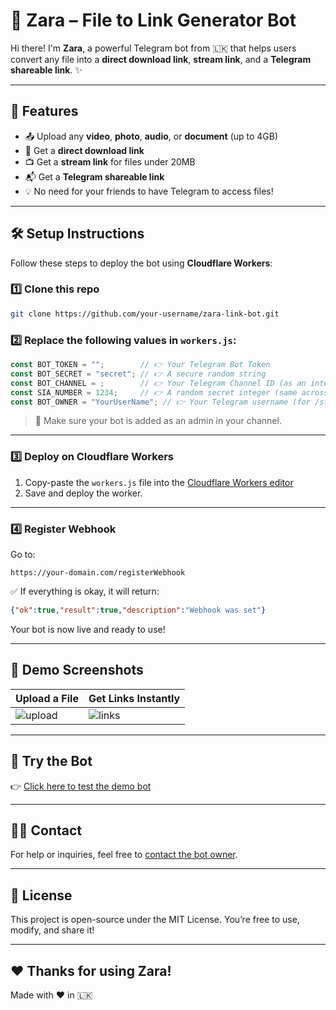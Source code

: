 # 🤖 Zara – File to Link Generator Bot

Hi there! I'm **Zara**, a powerful Telegram bot from 🇱🇰 that helps users convert any file into a **direct download link**, **stream link**, and a **Telegram shareable link**. ✨

---

## 🚀 Features

- 📤 Upload any **video**, **photo**, **audio**, or **document** (up to 4GB)
- 🔗 Get a **direct download link**
- 📺 Get a **stream link** for files under 20MB
- 📬 Get a **Telegram shareable link**
- 💡 No need for your friends to have Telegram to access files!

---

## 🛠 Setup Instructions

Follow these steps to deploy the bot using **Cloudflare Workers**:

### 1️⃣ Clone this repo
```bash
git clone https://github.com/your-username/zara-link-bot.git
```

### 2️⃣ Replace the following values in `workers.js`:

```javascript
const BOT_TOKEN = "";        // 👉 Your Telegram Bot Token
const BOT_SECRET = "secret"; // 👉 A secure random string
const BOT_CHANNEL = ;        // 👉 Your Telegram Channel ID (as an integer)
const SIA_NUMBER = 1234;     // 👉 A random secret integer (same across bot & backend)
const BOT_OWNER = "YourUserName"; // 👉 Your Telegram username (for /start button)
```

> 📝 Make sure your bot is added as an admin in your channel.

---

### 3️⃣ Deploy on Cloudflare Workers

1. Copy-paste the `workers.js` file into the [Cloudflare Workers editor](https://dash.cloudflare.com/)
2. Save and deploy the worker.

---

### 4️⃣ Register Webhook

Go to:
```
https://your-domain.com/registerWebhook
```

✅ If everything is okay, it will return:
```json
{"ok":true,"result":true,"description":"Webhook was set"}
```

Your bot is now live and ready to use!

---

## 📸 Demo Screenshots



| Upload a File | Get Links Instantly |
|---------------|---------------------|
| ![upload](screenshots/upload.png) | ![links](screenshots/links.png) |

---

## 🤖 Try the Bot

👉 [Click here to test the demo bot](https://t.me/Zara_TBot)

---

## 🧑‍💼 Contact

For help or inquiries, feel free to [contact the bot owner](https://t.me/NipunSGeeTH).

---

## 📜 License

This project is open-source under the MIT License. You’re free to use, modify, and share it!

---

## ❤️ Thanks for using Zara!

Made with ❤️ in 🇱🇰
